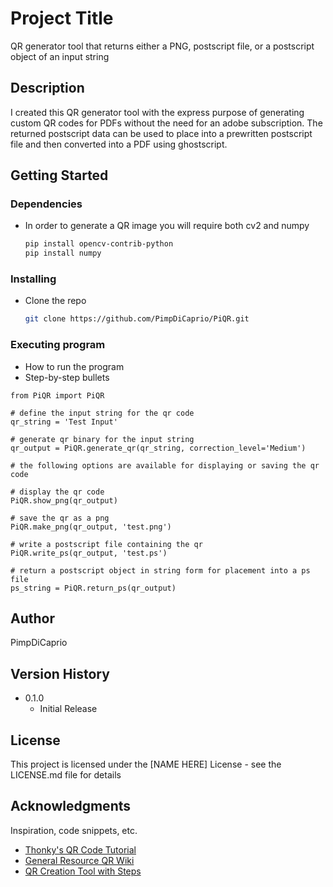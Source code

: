 # Project Title

QR generator tool that returns either a PNG, postscript file, or a postscript object of an input string

## Description

I created this QR generator tool with the express purpose of generating custom QR codes for PDFs without the need for an adobe subscription. The returned postscript data can be used to place into a prewritten postscript file and then converted into a PDF using ghostscript. 

## Getting Started

### Dependencies

* In order to generate a QR image you will require both cv2 and numpy
  ```sh
  pip install opencv-contrib-python
  pip install numpy
  ```

### Installing

* Clone the repo
  ```sh
  git clone https://github.com/PimpDiCaprio/PiQR.git
  ```

### Executing program

* How to run the program
* Step-by-step bullets
```
from PiQR import PiQR

# define the input string for the qr code
qr_string = 'Test Input'

# generate qr binary for the input string
qr_output = PiQR.generate_qr(qr_string, correction_level='Medium')

# the following options are available for displaying or saving the qr code

# display the qr code
PiQR.show_png(qr_output)

# save the qr as a png
PiQR.make_png(qr_output, 'test.png')

# write a postscript file containing the qr
PiQR.write_ps(qr_output, 'test.ps')

# return a postscript object in string form for placement into a ps file
ps_string = PiQR.return_ps(qr_output)

```

## Author

  PimpDiCaprio

## Version History

* 0.1.0
    * Initial Release

## License

This project is licensed under the [NAME HERE] License - see the LICENSE.md file for details

## Acknowledgments

Inspiration, code snippets, etc.
* [Thonky's QR Code Tutorial](https://www.thonky.com/qr-code-tutorial/introduction)
* [General Resource QR Wiki](https://en.wikipedia.org/wiki/QR_code)
* [QR Creation Tool with Steps](https://www.nayuki.io/page/creating-a-qr-code-step-by-step)
